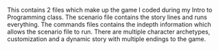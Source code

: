 This contains 2 files which make up the game I coded during my Intro to Programming class. The scenario file contains the story lines and runs everything. The commands files contains the indepth information which allows the scenario file to run. There are multiple character archetypes, customization and a dynamic story with multiple endings to the game. 
